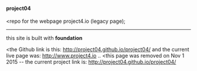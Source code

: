 #### project04
<repo for the webpage project4.io (legacy page);
___

this site is built with **foundation**

<the Github link is this: http://project04.github.io/project04/ and the current live page was: http://www.project4.io ..
<this page was removed on Nov 1 2015 -- the current project link is: http://project04.github.io/project04/

